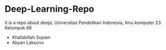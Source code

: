 # Deep-Learning-Repo
It is a repo about deepL 
Universitas Pendidikan Indonesia, Ilmu komputer 23
Kelompok 66

- Khafabillah Sopian
- Abyan Laksono
